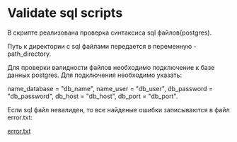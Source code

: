 # Validate sql scripts

В скрипте реализована проверка синтаксиса sql файлов(postgres). 

Путь к директории с sql файлами передается в переменную - path_directory.

Для проверки валидности файлов необходимо подключение к базе данных postgres.
Для подключения необходимо указать:


  name_database = "db_name",
  name_user = "db_user",
  db_password = "db_password",
  db_host = "db_host",
  db_port = "db_port".

Если sql файл невалиден, то все найденые ошибки записываются в файл error.txt:

[error.txt](https://github.com/anastasia-naumova/validate_sql_scripts/files/6863889/error.txt)


